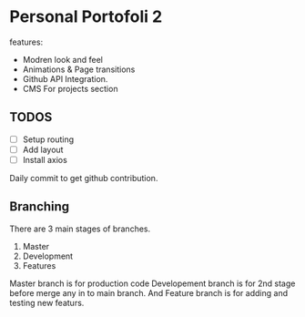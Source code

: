 # Personal Portofoli 2
features:
- Modren look and feel
- Animations & Page transitions
- Github API Integration.
- CMS For projects section

## TODOS
- [ ] Setup routing
- [ ] Add layout
- [ ] Install axios

Daily commit to get github contribution.

## Branching
There are 3 main stages of branches.
1. Master
2. Development
3. Features

Master branch is for production code
Developement branch is for 2nd stage before merge any in to main branch.
And Feature branch is for adding and testing new featurs.
